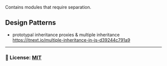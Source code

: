 Contains modules that require separation.

## Design Patterns
- prototypal inheritance proxies & multiple inheritance
https://itnext.io/multiple-inheritance-in-js-d39244c791a9

___

### 🔑 License: [MIT](/.github/LICENSE)
